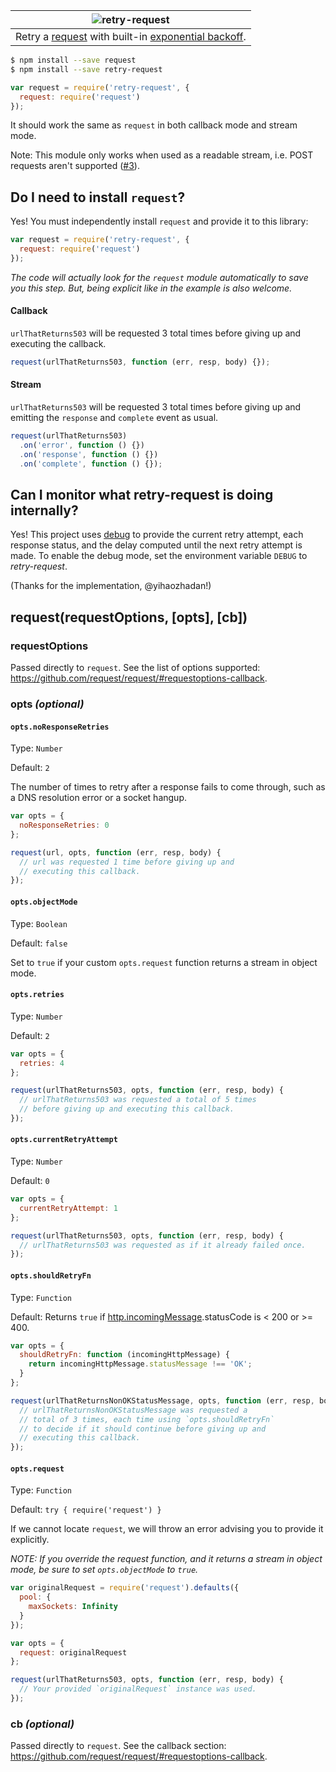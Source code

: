 |![retry-request](logo.png)
|:-:
|Retry a [request][request] with built-in [exponential backoff](https://developers.google.com/analytics/devguides/reporting/core/v3/coreErrors#backoff).

```sh
$ npm install --save request
$ npm install --save retry-request
```
```js
var request = require('retry-request', {
  request: require('request')
});
```

It should work the same as `request` in both callback mode and stream mode.

Note: This module only works when used as a readable stream, i.e. POST requests aren't supported  ([#3](https://github.com/stephenplusplus/retry-request/issues/3)).

## Do I need to install `request`?

Yes! You must independently install `request` and provide it to this library:

```js
var request = require('retry-request', {
  request: require('request')
});
```

*The code will actually look for the `request` module automatically to save you this step. But, being explicit like in the example is also welcome.*

#### Callback

`urlThatReturns503` will be requested 3 total times before giving up and executing the callback.

```js
request(urlThatReturns503, function (err, resp, body) {});
```

#### Stream

`urlThatReturns503` will be requested 3 total times before giving up and emitting the `response` and `complete` event as usual.

```js
request(urlThatReturns503)
  .on('error', function () {})
  .on('response', function () {})
  .on('complete', function () {});
```

## Can I monitor what retry-request is doing internally?

Yes! This project uses [debug](https://www.npmjs.com/package/debug) to provide the current retry attempt, each response status, and the delay computed until the next retry attempt is made. To enable the debug mode, set the environment variable `DEBUG` to *retry-request*.

(Thanks for the implementation, @yihaozhadan!)

## request(requestOptions, [opts], [cb])

### requestOptions

Passed directly to `request`. See the list of options supported: https://github.com/request/request/#requestoptions-callback.

### opts *(optional)*

#### `opts.noResponseRetries`

Type: `Number`

Default: `2`

The number of times to retry after a response fails to come through, such as a DNS resolution error or a socket hangup.

```js
var opts = {
  noResponseRetries: 0
};

request(url, opts, function (err, resp, body) {
  // url was requested 1 time before giving up and
  // executing this callback.
});
```

#### `opts.objectMode`

Type: `Boolean`

Default: `false`

Set to `true` if your custom `opts.request` function returns a stream in object mode.

#### `opts.retries`

Type: `Number`

Default: `2`

```js
var opts = {
  retries: 4
};

request(urlThatReturns503, opts, function (err, resp, body) {
  // urlThatReturns503 was requested a total of 5 times
  // before giving up and executing this callback.
});
```

#### `opts.currentRetryAttempt`

Type: `Number`

Default: `0`

```js
var opts = {
  currentRetryAttempt: 1
};

request(urlThatReturns503, opts, function (err, resp, body) {
  // urlThatReturns503 was requested as if it already failed once.
});
```

#### `opts.shouldRetryFn`

Type: `Function`

Default: Returns `true` if [http.incomingMessage](https://nodejs.org/api/http.html#http_http_incomingmessage).statusCode is < 200 or >= 400.

```js
var opts = {
  shouldRetryFn: function (incomingHttpMessage) {
    return incomingHttpMessage.statusMessage !== 'OK';
  }
};

request(urlThatReturnsNonOKStatusMessage, opts, function (err, resp, body) {
  // urlThatReturnsNonOKStatusMessage was requested a
  // total of 3 times, each time using `opts.shouldRetryFn`
  // to decide if it should continue before giving up and
  // executing this callback.
});
```

#### `opts.request`

Type: `Function`

Default: `try { require('request') }`

If we cannot locate `request`, we will throw an error advising you to provide it explicitly.

*NOTE: If you override the request function, and it returns a stream in object mode, be sure to set `opts.objectMode` to `true`.*

```js
var originalRequest = require('request').defaults({
  pool: {
    maxSockets: Infinity
  }
});

var opts = {
  request: originalRequest
};

request(urlThatReturns503, opts, function (err, resp, body) {
  // Your provided `originalRequest` instance was used.
});
```

### cb *(optional)*

Passed directly to `request`. See the callback section: https://github.com/request/request/#requestoptions-callback.

[request]: https://github.com/request/request
